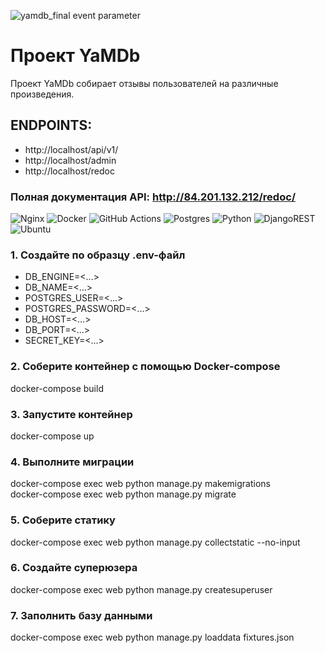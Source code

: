 ![yamdb_final event parameter](https://github.com/kubich13/yamdb_final/actions/workflows/yamdb_workflow.yml/badge.svg?event=push)

# Проект YaMDb

Проект YaMDb собирает отзывы пользователей на различные произведения.

## ENDPOINTS:

- http://localhost/api/v1/
- http://localhost/admin
- http://localhost/redoc

### Полная документация API: http://84.201.132.212/redoc/

![Nginx](https://img.shields.io/badge/nginx-%23009639.svg?style=for-the-badge&logo=nginx&logoColor=white)
![Docker](https://img.shields.io/badge/docker-%230db7ed.svg?style=for-the-badge&logo=docker&logoColor=white) ![GitHub Actions](https://img.shields.io/badge/github%20actions-%232671E5.svg?style=for-the-badge&logo=githubactions&logoColor=white) ![Postgres](https://img.shields.io/badge/postgres-%23316192.svg?style=for-the-badge&logo=postgresql&logoColor=white) ![Python](https://img.shields.io/badge/python-3670A0?style=for-the-badge&logo=python&logoColor=ffdd54) ![DjangoREST](https://img.shields.io/badge/DJANGO-REST-ff1709?style=for-the-badge&logo=django&logoColor=white&color=ff1709&labelColor=gray) ![Ubuntu](https://img.shields.io/badge/Ubuntu-E95420?style=for-the-badge&logo=ubuntu&logoColor=white)

### 1. Создайте по образцу .env-файл

- DB_ENGINE=<...>
- DB_NAME=<...>
- POSTGRES_USER=<...>
- POSTGRES_PASSWORD=<...>
- DB_HOST=<...>
- DB_PORT=<...>
- SECRET_KEY=<...>

### 2. Соберите контейнер с помощью Docker-compose
docker-compose build

### 3. Запустите контейнер
docker-compose up

### 4. Выполните миграции
docker-compose exec web python manage.py makemigrations  
docker-compose exec web python manage.py migrate 

### 5. Соберите статику
docker-compose exec web python manage.py collectstatic --no-input

### 6. Создайте суперюзера
docker-compose exec web python manage.py createsuperuser

### 7. Заполнить базу данными
docker-compose exec web python manage.py loaddata fixtures.json
